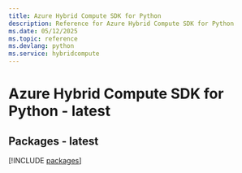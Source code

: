 ```yaml
---
title: Azure Hybrid Compute SDK for Python
description: Reference for Azure Hybrid Compute SDK for Python
ms.date: 05/12/2025
ms.topic: reference
ms.devlang: python
ms.service: hybridcompute
---
```

# Azure Hybrid Compute SDK for Python - latest
## Packages - latest
[!INCLUDE [packages](hybrid-compute-index.md)]